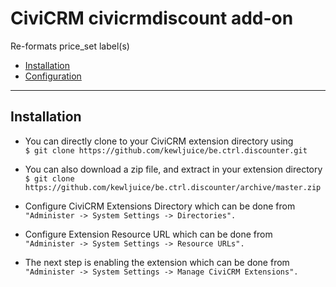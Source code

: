# CiviCRM civicrmdiscount add-on

Re-formats price_set label(s) 

- [Installation](#installation)
- [Configuration](#configuration)

***

## Installation

- You can directly clone to your CiviCRM extension directory using<br>
```$ git clone https://github.com/kewljuice/be.ctrl.discounter.git```

- You can also download a zip file, and extract in your extension directory<br>
```$ git clone https://github.com/kewljuice/be.ctrl.discounter/archive/master.zip```

- Configure CiviCRM Extensions Directory which can be done from<br>
```"Administer -> System Settings -> Directories".```

- Configure Extension Resource URL which can be done from<br>
```"Administer -> System Settings -> Resource URLs".```

- The next step is enabling the extension which can be done from<br> 
```"Administer -> System Settings -> Manage CiviCRM Extensions".```
